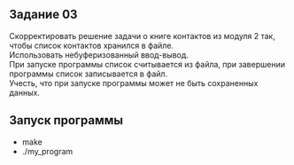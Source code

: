 ## Задание 03
Скорректировать решение задачи о книге контактов из модуля 2 так, чтобы список контактов хранился в файле.  
Использовать небуферизованный ввод-вывод.  
При запуске программы список считывается из файла, при завершении программы список записывается в файл.  
Учесть, что при запуске программы может не быть сохраненных данных.  

## Запуск программы  
 - make  
 - ./my_program
